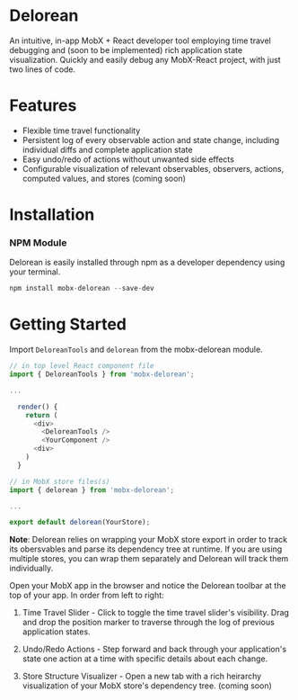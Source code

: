 # Delorean
An intuitive, in-app MobX + React developer tool employing time travel debugging and (soon to be implemented) rich application state visualization. Quickly and easily debug any MobX-React project, with just two lines of code.

# Features
- Flexible time travel functionality
- Persistent log of every observable action and state change, including individual diffs and complete application state
- Easy undo/redo of actions without unwanted side effects
- Configurable visualization of relevant observables, observers, actions, computed values, and stores (coming soon)

# Installation

### NPM Module
Delorean is easily installed through npm as a developer dependency using your terminal.

```javascript
npm install mobx-delorean --save-dev
```

# Getting Started
Import `DeloreanTools` and `delorean` from the mobx-delorean module.

```javascript
// in top level React component file
import { DeloreanTools } from 'mobx-delorean';

...

  render() {
    return (
      <div>
        <DeloreanTools />
        <YourComponent />
      <div>
    )
  }
```

```javascript
// in MobX store files(s)
import { delorean } from 'mobx-delorean';

...

export default delorean(YourStore);
```

__Note__: Delorean relies on wrapping your MobX store export in order to track its obersvables and parse its dependency tree at runtime. If you are using multiple stores, you can wrap them separately and Delorean will track them individually.

Open your MobX app in the browser and notice the Delorean toolbar at the top of your app. In order from left to right:

1) Time Travel Slider - Click to toggle the time travel slider's visibility. Drag and drop the position marker to traverse through the log of previous application states.

2) Undo/Redo Actions - Step forward and back through your application's state one action at a time with specific details about each change.

3) Store Structure Visualizer - Open a new tab with a rich heirarchy visualization of your MobX store's dependency tree. (coming soon)